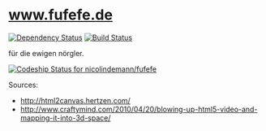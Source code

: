 www.fufefe.de
=====================

[![Dependency Status](https://gemnasium.com/nicolindemann/fufefe.svg)](https://gemnasium.com/nicolindemann/fufefe) [![Build Status](https://travis-ci.org/nicolindemann/fufefe.svg?branch=master)](https://travis-ci.org/nicolindemann/fufefe)

für die ewigen nörgler.

[ ![Codeship Status for nicolindemann/fufefe](https://www.codeship.io/projects/f93f7770-cb29-0131-ec9e-32e5a64033be/status?branch=master)](https://www.codeship.io/projects/22589)

Sources:

- http://html2canvas.hertzen.com/
- http://www.craftymind.com/2010/04/20/blowing-up-html5-video-and-mapping-it-into-3d-space/
